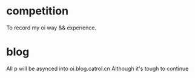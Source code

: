 # competition
To record my oi way && experience.

# blog
All p will be asynced into oi.blog.catrol.cn
Although it's tough to continue
